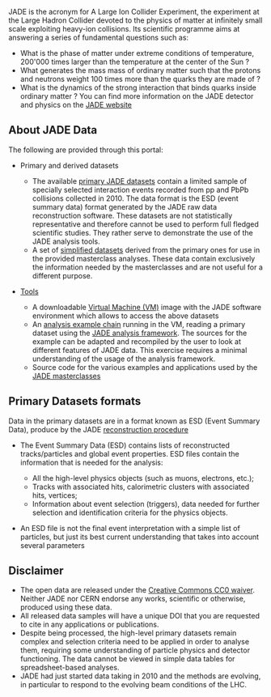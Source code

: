 JADE is the acronym for A Large Ion Collider Experiment, the experiment at the Large Hadron Collider devoted to the physics of matter at infinitely small scale exploiting heavy-ion collisions. Its scientific programme aims at answering a series of fundamental questions such as:

*   What is the phase of matter under extreme conditions of temperature, 200'000 times larger than the temperature at the center of the Sun ?
*   What generates the mass mass of ordinary matter such that the protons and neutrons weight 100 times more than the quarks they are made of ?
*   What is the dynamics of the strong interaction that binds quarks inside ordinary matter ? You can find more information on the JADE detector and physics on the [JADE website](http://jadeinfo.cern.ch/Public/Welcome.html)

## About JADE Data

The following are provided through this portal:

*   Primary and derived datasets

    *   The available [primary JADE datasets](FIXME) contain a limited sample of specially selected interaction events recorded from pp and PbPb collisions collected in 2010\. The data format is the ESD (event summary data) format generated by the JADE raw data reconstruction software. These datasets are not statistically representative and therefore cannot be used to perform full fledged scientific studies. They rather serve to demonstrate the use of the JADE analysis tools.
    *   A set of [simplified datasets](FIXME) derived from the primary ones for use in the provided masterclass analyses. These data contain exclusively the information needed by the masterclasses and are not useful for a different purpose.
*   [Tools](FIXME)

    *   A downloadable [Virtual Machine (VM)](/docs/jade-virtual-machine) image with the JADE software environment which allows to access the above datasets
    *   An [analysis example chain](/docs/jade-getting-started) running in the VM, reading a primary dataset using the [JADE analysis framework](http://aliweb.cern.ch/Offline/Activities/Analysis/AnalysisFramework/index.html). The sources for the example can be adapted and recompiled by the user to look at different features of JADE data. This exercise requires a minimal understanding of the usage of the analysis framework.
    *   Source code for the various examples and applications used by the [JADE masterclasses](http://jade.physicsmasterclasses.org/MasterClassWebpage.html)

## Primary Datasets formats

Data in the primary datasets are in a format known as ESD (Event Summary Data), produce by the JADE [reconstruction procedure](http://aliweb.cern.ch/Offline/Activities/Reconstruction/index.html)

*   The Event Summary Data (ESD) contains lists of reconstructed tracks/particles and global event properties. ESD files contain the information that is needed for the analysis:

    *   All the high-level physics objects (such as muons, electrons, etc.);
    *   Tracks with associated hits, calorimetric clusters with associated hits, vertices;
    *   Information about event selection (triggers), data needed for further selection and identification criteria for the physics objects.
*   An ESD file is not the final event interpretation with a simple list of particles, but just its best current understanding that takes into account several parameters

## Disclaimer

*   The open data are released under the [Creative Commons CC0 waiver](http://creativecommons.org/publicdomain/zero/1.0/). Neither JADE nor CERN endorse any works, scientific or otherwise, produced using these data.
*   All released data samples will have a unique DOI that you are requested to cite in any applications or publications.
*   Despite being processed, the high-level primary datasets remain complex and selection criteria need to be applied in order to analyse them, requiring some understanding of particle physics and detector functioning. The data cannot be viewed in simple data tables for spreadsheet-based analyses.
*   JADE had just started data taking in 2010 and the methods are evolving, in particular to respond to the evolving beam conditions of the LHC.
